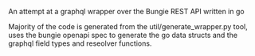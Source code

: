 An attempt at a graphql wrapper over the Bungie REST API written in go

Majority of the code is generated from the util/generate_wrapper.py tool, uses the bungie openapi spec to generate the go data structs and the graphql field types and reseolver functions.
